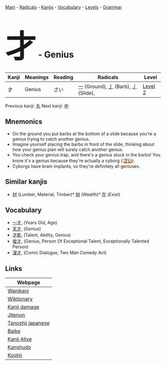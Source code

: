 <style> bigfont {font-size: 100px}</style>
[Main](../index.md) -
[Radicals](../radicals.md) -
[Kanjis](../kanjis.md) -
[Vocabulary](../vocabulary.md) -
[Levels](../levels.md) -
[Grammar](../grammar.md)
# <bigfont> 才</bigfont> - Genius 

| Kanji | Meanings | Reading | Radicals | Level |
| --- | --- | --- | --- | --- |
| 才 | Genius | さい | [一](../radicals/一.md) (Ground), [亅](../radicals/亅.md) (Barb), [丿](../radicals/丿.md) (Slide),  | [Level 2](../levels/wk_level2.md) |

Previous kanji: [丸](丸.md) Next kanji: [中](中.md) 

## Mnemonics
 * On the ground you put barbs at the bottom of a slide because you're a genius trying to catch another genius.
* Imagine yourself placing the barbs in front of the slide, thinking about how your genius plan will surely catch another genius.
* You check your genius trap, and there's a genius stuck in the barbs! You know it's a genius because they're actually a cyborg (<span style="background-color:#fed8b1"> [さい](https://jisho.org/search/さい)</span>).
* Cyborgs have brain implants, so they're definitely all geniuses.


## Similar kanjis
 * [材](材.md) (Lumber, Material, Timber)* [財](財.md) (Wealth)* [在](在.md) (Exist)


## Vocabulary
 * [〜才](../vocabulary/才.md), (Years Old, Age)
* [天才](../vocabulary/才.md), (Genius)
* [才能](../vocabulary/才.md), (Talent, Ability, Genius)
* [俊才](../vocabulary/才.md), (Genius, Person Of Exceptional Talent, Exceptionally Talented Person)
* [漫才](../vocabulary/才.md), (Comic Dialogue, Two Man Comedy Act)



## Links 

| Webpage |
| --- |
| [Wanikani          ](https://www.wanikani.com/kanji/才) |
| [Wiktionary        ](https://en.wiktionary.org/wiki/才) |
| [Kanji damage      ](http://www.kanjidamage.com/kanji/search?utf8=✓&q=才) |
| [Jitenon           ](https://jitenon.com/kanji/才) |
| [Tanoshii japanese ](https://www.tanoshiijapanese.com/dictionary/kanji.cfm?k=才) |
| [Baike             ](https://baike.baidu.com/item/才) |
| [Kanji Alive       ](https://app.kanjialive.com/才) |
| [Kanshudo          ](https://www.kanshudo.com/searchmn?q=才) |
| [Koohii            ](https://kanji.koohii.com/study/kanji/才) |
